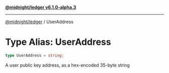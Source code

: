 [**@midnight/ledger v6.1.0-alpha.3**](../README.md)

***

[@midnight/ledger](../globals.md) / UserAddress

# Type Alias: UserAddress

```ts
type UserAddress = string;
```

A user public key address, as a hex-encoded 35-byte string
